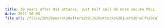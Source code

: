 ```yaml
---
title: 20 years after 911 attacks, just half call US more secure POLL
date: 2021-10-08
file_url: /files/20%20years%20after%20911%20attacks%20just%20half%20call%20US%20more%20secure-POLL-ABC%20News.pdf
---
```

